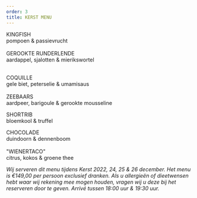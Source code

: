 ```yaml
---
order: 3
title: KERST MENU
---
```

KINGFISH\
pompoen & passievrucht\
\
GEROOKTE RUNDERLENDE\
aardappel, sjalotten & mierikswortel

\
COQUILLE\
gele biet, peterselie & umamisaus\
\
ZEEBAARS\
aardpeer, barigoule & gerookte mousseline

SHORTRIB\
bloemkool & truffel

CHOCOLADE\
d﻿uindoorn & dennenboom\
\
"WIENERTACO"\
c﻿itrus, kokos & groene thee

*Wij serveren dit menu tijdens Kerst 2022, 24, 25 & 26 december. Het menu is €149,00 per persoon exclusief dranken. Als u allergieën of dieetwensen hebt waar wij rekening mee mogen houden, vragen wij u deze bij het reserveren door te geven. Arrivé tussen 18:00 uur & 19:30 uur.*